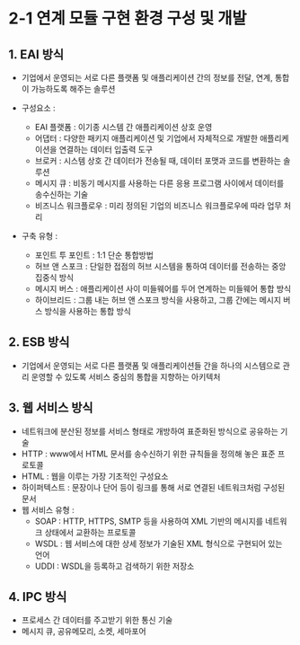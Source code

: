 #  2-1 연계 모듈 구현 환경 구성 및 개발

## 1. EAI 방식
- 기업에서 운영되는 서로 다른 플랫폼 및 애플리케이션 간의 정보를 전달, 연계, 통합이 가능하도록 해주는 솔루션
- 구성요소 :
    - EAI 플랫폼 : 이기종 시스템 간 애플리케이션 상호 운영
    - 어댑터 : 다양한 패키지 애플리케이션 및 기업에서 자체적으로 개발한 애플리케이션을 연결하는 데이터 입출력 도구
    - 브로커 : 시스템 상호 간 데이터가 전송될 때, 데이터 포맷과 코드를 변환하는 솔루션
    - 메시지 큐 : 비동기 메시지를 사용하는 다른 응용 프로그램 사이에서 데이터를 송수신하는 기술
    - 비즈니스 워크플로우 : 미리 정의된 기업의 비즈니스 워크플로우에 따라 업무 처리

- 구축 유형 :
    - 포인트 투 포인트 : 1:1 단순 통합방법
    - 허브 앤 스포크 : 단일한 접점의 허브 시스템을 통하여 데이터를 전송하는 중앙 집중식 방식
    - 메시지 버스 : 애플리케이션 사이 미들웨어를 두어 연계하는 미들웨어 통합 방식
    - 하이브리드 : 그룹 내는 허브 앤 스포크 방식을 사용하고, 그룹 간에는 메시지 버스 방식을 사용하는 통합 방식

## 2. ESB 방식
- 기업에서 운영되는 서로 다른 플랫폼 및 애플리케이션들 간을 하나의 시스템으로 관리 운영할 수 있도록 서비스 중심의 통합을 지향하는 아키텍처

## 3. 웹 서비스 방식
- 네트워크에 분산된 정보를 서비스 형태로 개방하여 표준화된 방식으로 공유하는 기술
- HTTP : www에서 HTML 문서를 송수신하기 위한 규칙들을 정의해 놓은 표준 프로토콜
- HTML : 웹을 이루는 가장 기초적인 구성요소
- 하이퍼텍스트 : 문장이나 단어 등이 링크를 통해 서로 연결된 네트워크처럼 구성된 문서
- 웹 서비스 유형 :
    - SOAP : HTTP, HTTPS, SMTP 등을 사용하여 XML 기반의 메시지를 네트워크 상태에서 교환하는 프로토콜
    - WSDL : 웹 서비스에 대한 상세 정보가 기술된 XML 형식으로 구현되어 있는 언어
    - UDDI : WSDL을 등록하고 검색하기 위한 저장소

## 4. IPC 방식
- 프로세스 간 데이터를 주고받기 위한 통신 기술
- 메시지 큐, 공유메모리, 소켓, 세마포어
